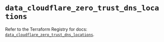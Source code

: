 # `data_cloudflare_zero_trust_dns_locations`

Refer to the Terraform Registry for docs: [`data_cloudflare_zero_trust_dns_locations`](https://registry.terraform.io/providers/cloudflare/cloudflare/5.3.0/docs/data-sources/zero_trust_dns_locations).

